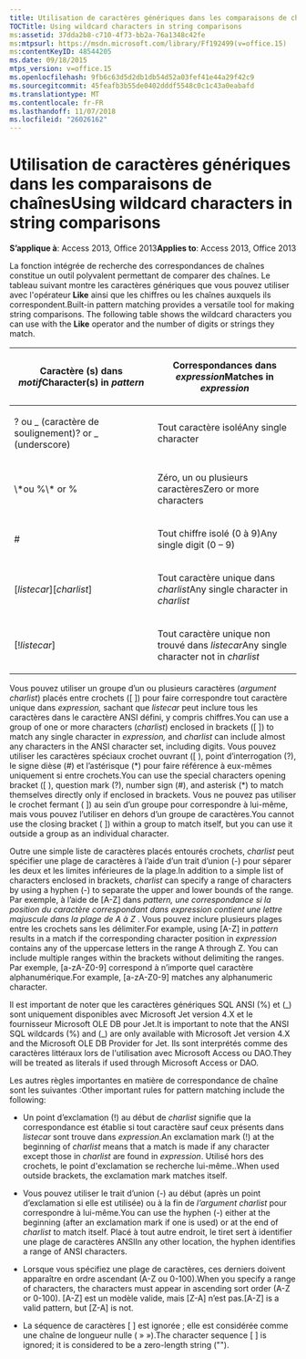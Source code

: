 ```yaml
---
title: Utilisation de caractères génériques dans les comparaisons de chaînes
TOCTitle: Using wildcard characters in string comparisons
ms:assetid: 37dda2b8-c710-4f73-bb2a-76a1348c42fe
ms:mtpsurl: https://msdn.microsoft.com/library/Ff192499(v=office.15)
ms:contentKeyID: 48544205
ms.date: 09/18/2015
mtps_version: v=office.15
ms.openlocfilehash: 9fb6c63d5d2db1db54d52a03fef41e44a29f42c9
ms.sourcegitcommit: 45feafb3b55de0402dddf5548c0c1c43a0eabafd
ms.translationtype: MT
ms.contentlocale: fr-FR
ms.lasthandoff: 11/07/2018
ms.locfileid: "26026162"
---
```

# <a name="using-wildcard-characters-in-string-comparisons"></a><span data-ttu-id="0a75e-102">Utilisation de caractères génériques dans les comparaisons de chaînes</span><span class="sxs-lookup"><span data-stu-id="0a75e-102">Using wildcard characters in string comparisons</span></span>

<span data-ttu-id="0a75e-103">**S’applique à**: Access 2013, Office 2013</span><span class="sxs-lookup"><span data-stu-id="0a75e-103">**Applies to**: Access 2013, Office 2013</span></span>

<span data-ttu-id="0a75e-p101">La fonction intégrée de recherche des correspondances de chaînes constitue un outil polyvalent permettant de comparer des chaînes. Le tableau suivant montre les caractères génériques que vous pouvez utiliser avec l'opérateur **Like** ainsi que les chiffres ou les chaînes auxquels ils correspondent.</span><span class="sxs-lookup"><span data-stu-id="0a75e-p101">Built-in pattern matching provides a versatile tool for making string comparisons. The following table shows the wildcard characters you can use with the **Like** operator and the number of digits or strings they match.</span></span>

<table>
<colgroup>
<col style="width: 50%" />
<col style="width: 50%" />
</colgroup>
<thead>
<tr class="header">
<th><p><span data-ttu-id="0a75e-106">Caractère (s) dans <em>motif</em></span><span class="sxs-lookup"><span data-stu-id="0a75e-106">Character(s) in <em>pattern</em></span></span></p></th>
<th><p><span data-ttu-id="0a75e-107">Correspondances dans <em>expression</em></span><span class="sxs-lookup"><span data-stu-id="0a75e-107">Matches in <em>expression</em></span></span></p></th>
</tr>
</thead>
<tbody>
<tr class="odd">
<td><p><span data-ttu-id="0a75e-p102">? ou _ (caractère de soulignement)</span><span class="sxs-lookup"><span data-stu-id="0a75e-p102">? or _ (underscore)</span></span></p></td>
<td><p><span data-ttu-id="0a75e-110">Tout caractère isolé</span><span class="sxs-lookup"><span data-stu-id="0a75e-110">Any single character</span></span></p></td>
</tr>
<tr class="even">
<td><p><span data-ttu-id="0a75e-111">\*ou %</span><span class="sxs-lookup"><span data-stu-id="0a75e-111">\* or %</span></span></p></td>
<td><p><span data-ttu-id="0a75e-112">Zéro, un ou plusieurs caractères</span><span class="sxs-lookup"><span data-stu-id="0a75e-112">Zero or more characters</span></span></p></td>
</tr>
<tr class="odd">
<td><p>#</p></td>
<td><p><span data-ttu-id="0a75e-113">Tout chiffre isolé (0 à 9)</span><span class="sxs-lookup"><span data-stu-id="0a75e-113">Any single digit (0 – 9)</span></span></p></td>
</tr>
<tr class="even">
<td><p><span data-ttu-id="0a75e-114">[<em>listecar</em>]</span><span class="sxs-lookup"><span data-stu-id="0a75e-114">[<em>charlist</em>]</span></span></p></td>
<td><p><span data-ttu-id="0a75e-115">Tout caractère unique dans <em>charlist</em></span><span class="sxs-lookup"><span data-stu-id="0a75e-115">Any single character in <em>charlist</em></span></span></p></td>
</tr>
<tr class="odd">
<td><p>[!<em>listecar</em>]</p></td>
<td><p><span data-ttu-id="0a75e-117">Tout caractère unique non trouvé dans <em>listecar</em></span><span class="sxs-lookup"><span data-stu-id="0a75e-117">Any single character not in <em>charlist</em></span></span></p></td>
</tr>
</tbody>
</table>


<span data-ttu-id="0a75e-118">Vous pouvez utiliser un groupe d’un ou plusieurs caractères (*argument charlist*) placés entre crochets (\[ \]) pour faire correspondre tout caractère unique dans *expression,* sachant que *listecar* peut inclure tous les caractères dans le caractère ANSI défini, y compris chiffres.</span><span class="sxs-lookup"><span data-stu-id="0a75e-118">You can use a group of one or more characters (*charlist*) enclosed in brackets (\[ \]) to match any single character in *expression,* and *charlist* can include almost any characters in the ANSI character set, including digits.</span></span> <span data-ttu-id="0a75e-119">Vous pouvez utiliser les caractères spéciaux crochet ouvrant (\[ ), point d’interrogation (?), le signe dièse (\#) et l’astérisque (\*) pour faire référence à eux-mêmes uniquement si entre crochets.</span><span class="sxs-lookup"><span data-stu-id="0a75e-119">You can use the special characters opening bracket (\[ ), question mark (?), number sign (\#), and asterisk (\*) to match themselves directly only if enclosed in brackets.</span></span> <span data-ttu-id="0a75e-120">Vous ne pouvez pas utiliser le crochet fermant ( \]) au sein d’un groupe pour correspondre à lui-même, mais vous pouvez l’utiliser en dehors d’un groupe de caractères.</span><span class="sxs-lookup"><span data-stu-id="0a75e-120">You cannot use the closing bracket ( \]) within a group to match itself, but you can use it outside a group as an individual character.</span></span>

<span data-ttu-id="0a75e-121">Outre une simple liste de caractères placés entourés crochets, *charlist* peut spécifier une plage de caractères à l’aide d’un trait d’union (-) pour séparer les deux et les limites inférieures de la plage.</span><span class="sxs-lookup"><span data-stu-id="0a75e-121">In addition to a simple list of characters enclosed in brackets, *charlist* can specify a range of characters by using a hyphen (-) to separate the upper and lower bounds of the range.</span></span> <span data-ttu-id="0a75e-122">Par exemple, à l’aide de \[A-Z\] dans *pattern, une correspondance si la position du caractère correspondant dans *expression* contient une lettre majuscule dans la plage de A à Z* . Vous pouvez inclure plusieurs plages entre les crochets sans les délimiter.</span><span class="sxs-lookup"><span data-stu-id="0a75e-122">For example, using \[A-Z\] in *pattern* results in a match if the corresponding character position in *expression* contains any of the uppercase letters in the range A through Z. You can include multiple ranges within the brackets without delimiting the ranges.</span></span> <span data-ttu-id="0a75e-123">Par exemple, \[a-zA-Z0-9\] correspond à n’importe quel caractère alphanumérique.</span><span class="sxs-lookup"><span data-stu-id="0a75e-123">For example, \[a-zA-Z0-9\] matches any alphanumeric character.</span></span>

<span data-ttu-id="0a75e-124">Il est important de noter que les caractères génériques SQL ANSI (%) et (\_) sont uniquement disponibles avec Microsoft Jet version 4.X et le fournisseur Microsoft OLE DB pour Jet.</span><span class="sxs-lookup"><span data-stu-id="0a75e-124">It is important to note that the ANSI SQL wildcards (%) and (\_) are only available with Microsoft Jet version 4.X and the Microsoft OLE DB Provider for Jet.</span></span> <span data-ttu-id="0a75e-125">Ils sont interprétés comme des caractères littéraux lors de l'utilisation avec Microsoft Access ou DAO.</span><span class="sxs-lookup"><span data-stu-id="0a75e-125">They will be treated as literals if used through Microsoft Access or DAO.</span></span>

<span data-ttu-id="0a75e-126">Les autres règles importantes en matière de correspondance de chaîne sont les suivantes :</span><span class="sxs-lookup"><span data-stu-id="0a75e-126">Other important rules for pattern matching include the following:</span></span>

- <span data-ttu-id="0a75e-127">Un point d’exclamation (\!) au début de *charlist* signifie que la correspondance est établie si tout caractère sauf ceux présents dans *listecar* sont trouve dans *expression*.</span><span class="sxs-lookup"><span data-stu-id="0a75e-127">An exclamation mark (\!) at the beginning of *charlist* means that a match is made if any character except those in *charlist* are found in *expression*.</span></span> <span data-ttu-id="0a75e-128">Utilisé hors des crochets, le point d'exclamation se recherche lui-même..</span><span class="sxs-lookup"><span data-stu-id="0a75e-128">When used outside brackets, the exclamation mark matches itself.</span></span>

- <span data-ttu-id="0a75e-129">Vous pouvez utiliser le trait d’union (-) au début (après un point d’exclamation si elle est utilisée) ou à la fin de *l’argument charlist* pour correspondre à lui-même.</span><span class="sxs-lookup"><span data-stu-id="0a75e-129">You can use the hyphen (-) either at the beginning (after an exclamation mark if one is used) or at the end of *charlist* to match itself.</span></span> <span data-ttu-id="0a75e-130">Placé à tout autre endroit, le tiret sert à identifier une plage de caractères ANSI</span><span class="sxs-lookup"><span data-stu-id="0a75e-130">In any other location, the hyphen identifies a range of ANSI characters.</span></span>

- <span data-ttu-id="0a75e-131">Lorsque vous spécifiez une plage de caractères, ces derniers doivent apparaître en ordre ascendant (A-Z ou 0-100).</span><span class="sxs-lookup"><span data-stu-id="0a75e-131">When you specify a range of characters, the characters must appear in ascending sort order (A-Z or 0-100).</span></span> <span data-ttu-id="0a75e-132">\[A-Z\] est un modèle valide, mais \[Z-A\] n’est pas.</span><span class="sxs-lookup"><span data-stu-id="0a75e-132">\[A-Z\] is a valid pattern, but \[Z-A\] is not.</span></span>

- <span data-ttu-id="0a75e-133">La séquence de caractères \[ \] est ignorée ; elle est considérée comme une chaîne de longueur nulle ( » »).</span><span class="sxs-lookup"><span data-stu-id="0a75e-133">The character sequence \[ \] is ignored; it is considered to be a zero-length string ("").</span></span>

